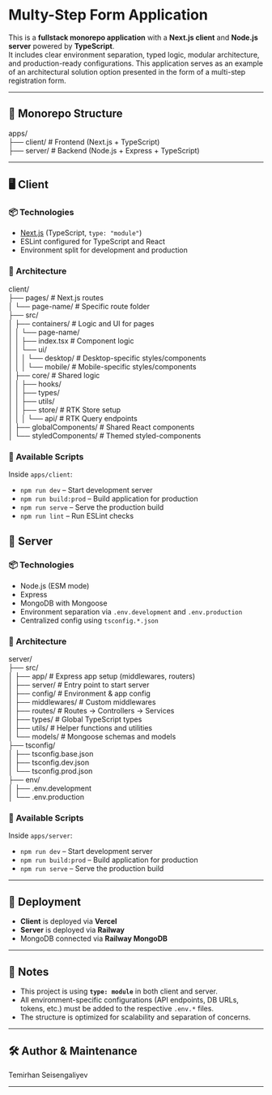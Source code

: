 
# Multy-Step Form Application

This is a **fullstack monorepo application** with a **Next.js client** and **Node.js server** powered by **TypeScript**.  
It includes clear environment separation, typed logic, modular architecture, and production-ready configurations. This application serves as an example of an architectural solution option presented in the form of a multi-step registration form. 

---

## 📁 Monorepo Structure


apps/  
├── client/ # Frontend (Next.js + TypeScript)  
├── server/ # Backend (Node.js + Express + TypeScript)


---

## 🖥️ Client

### 📦 Technologies

- [Next.js](https://nextjs.org/) (TypeScript, `type: "module"`)
- ESLint configured for TypeScript and React
- Environment split for development and production

### 📁 Architecture


client/  
├── pages/ # Next.js routes  
│ └── page-name/ # Specific route folder  
├── src/  
│ ├── containers/ # Logic and UI for pages  
│ │ └── page-name/  
│ │ ├── index.tsx # Component logic  
│ │ └── ui/  
│ │ │ └── desktop/ # Desktop-specific styles/components  
│ │ │ └── mobile/ # Mobile-specific styles/components  
│ ├── core/ # Shared logic  
│ │ ├── hooks/  
│ │ ├── types/  
│ │ ├── utils/  
│ │ ├── store/ # RTK Store setup  
│ │ │ └── api/ # RTK Query endpoints  
│ ├── globalComponents/ # Shared React components  
│ └── styledComponents/ # Themed styled-components


### 📜 Available Scripts

Inside `apps/client`:

- `npm run dev` – Start development server
- `npm run build:prod` – Build application for production
- `npm run serve` – Serve the production build
- `npm run lint` – Run ESLint checks


## 🧠 Server

### 📦 Technologies

- Node.js (ESM mode)
- Express
- MongoDB with Mongoose
- Environment separation via `.env.development` and `.env.production`
- Centralized config using `tsconfig.*.json`

### 📁 Architecture


server/  
├── src/  
│ ├── app/ # Express app setup (middlewares, routers)  
│ ├── server/ # Entry point to start server  
│ ├── config/ # Environment & app config  
│ ├── middlewares/ # Custom middlewares  
│ ├── routes/ # Routes -> Controllers -> Services  
│ ├── types/ # Global TypeScript types  
│ ├── utils/ # Helper functions and utilities  
│ └── models/ # Mongoose schemas and models  
├── tsconfig/  
│ ├── tsconfig.base.json  
│ ├── tsconfig.dev.json  
│ └── tsconfig.prod.json  
├── env/  
│ ├── .env.development  
│ └── .env.production

### 📜 Available Scripts

Inside `apps/server`:

- `npm run dev` – Start development server
- `npm run build:prod` – Build application for production
- `npm run serve` – Serve the production build

---

## 🚀 Deployment

- **Client** is deployed via **Vercel**
- **Server** is deployed via **Railway**
- MongoDB connected via **Railway MongoDB**

---

## 📌 Notes

- This project is using **`type: module`** in both client and server.
- All environment-specific configurations (API endpoints, DB URLs, tokens, etc.) must be added to the respective `.env.*` files.
- The structure is optimized for scalability and separation of concerns.

---

## 🛠️ Author & Maintenance

Temirhan Seisengaliyev 

<!-- test -->

---
